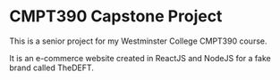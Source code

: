 # CMPT390 Capstone Project

This is a senior project for my Westminster College CMPT390 course.

It is an e-commerce website created in ReactJS and NodeJS for a fake brand called TheDEFT.
